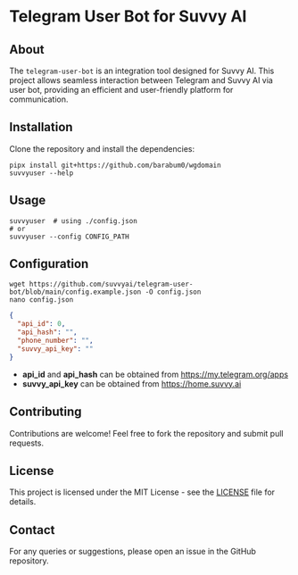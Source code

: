 # Telegram User Bot for Suvvy AI

## About
The `telegram-user-bot` is an integration tool designed for Suvvy AI. This project allows seamless interaction between Telegram and Suvvy AI via user bot, providing an efficient and user-friendly platform for communication.

## Installation
Clone the repository and install the dependencies:
```shell
pipx install git+https://github.com/barabum0/wgdomain
suvvyuser --help
```

## Usage
```shell
suvvyuser  # using ./config.json
# or
suvvyuser --config CONFIG_PATH
```

## Configuration
```shell
wget https://github.com/suvvyai/telegram-user-bot/blob/main/config.example.json -O config.json
nano config.json
```
```json
{
  "api_id": 0,
  "api_hash": "",
  "phone_number": "",
  "suvvy_api_key": ""
}
```
- **api_id** and **api_hash** can be obtained from https://my.telegram.org/apps
- **suvvy_api_key** can be obtained from https://home.suvvy.ai

## Contributing
Contributions are welcome! Feel free to fork the repository and submit pull requests.

## License
This project is licensed under the MIT License - see the [LICENSE](LICENSE) file for details.

## Contact
For any queries or suggestions, please open an issue in the GitHub repository.